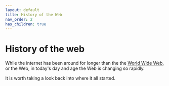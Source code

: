 ```yaml
---
layout: default
title: History of the Web
nav_order: 2
has_children: true
---
```



# History of the web

While the internet has been around for longer than the the [World Wide Web](https://en.wikipedia.org/wiki/World_Wide_Web), or the Web, in today's day and age the Web is changing so rapidly.

It is worth taking a look back into where it all started.
